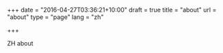 +++
date = "2016-04-27T03:36:21+10:00"
draft = true
title = "about"
url = "about"
type = "page"
lang = "zh"

+++

ZH about